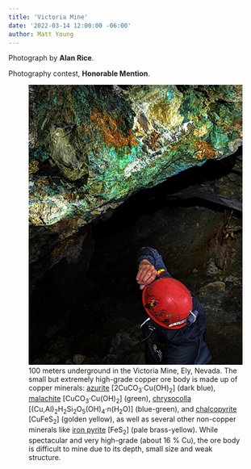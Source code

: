 ```yaml
---
title: 'Victoria Mine'
date: '2022-03-14 12:00:00 -06:00'
author: Matt Young
---
```


Photograph by **Alan Rice**.

Photography contest, **Honorable Mention**.

<figure>
<img src="/uploads/2022/Rice_Alan.Copper Ore-2.jpg" alt="Victoria Mine"/>
<figcaption>
100 meters underground in the Victoria Mine, Ely, Nevada. The small but extremely high-grade copper ore body is made up of copper minerals:  <a href="https://en.wikipedia.org/wiki/Azurite">azurite</a> [2CuCO<sub>3</sub>·Cu(OH)<sub>2</sub>] (dark blue),  <a href="https://en.wikipedia.org/wiki/Malachite">malachite</a> [CuCO<sub>3</sub>·Cu(OH)<sub>2</sub>] (green),  <a href="https://en.wikipedia.org/wiki/Chrysocolla">chrysocolla</a> [(Cu,Al)<sub>2</sub>H<sub>2</sub>Si<sub>2</sub>O<sub>5</sub>(OH)<sub>4</sub>·n(H<sub>2</sub>O)] (blue-green), and <a href="https://en.wikipedia.org/wiki/Chalcopyrite">chalcopyrite</a> [CuFeS<sub>2</sub>] (golden yellow), as well as several other non-copper minerals like <a href="https://en.wikipedia.org/wiki/Pyrite">iron pyrite</a> [FeS<sub>2</sub>] (pale brass-yellow).  While spectacular and very high-grade (about 16&nbsp;% Cu),  the ore body is difficult to mine due to its depth, small size and weak structure.
</figcaption>
</figure>

